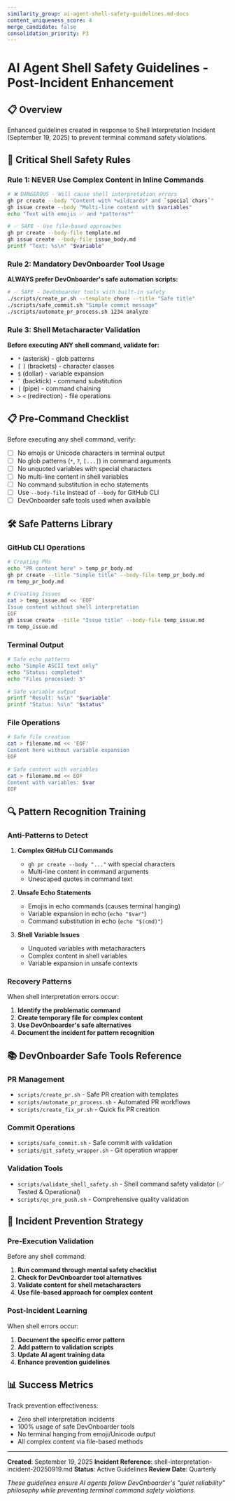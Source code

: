 ```yaml
---
similarity_group: ai-agent-shell-safety-guidelines.md-docs
content_uniqueness_score: 4
merge_candidate: false
consolidation_priority: P3
---
```

# AI Agent Shell Safety Guidelines - Post-Incident Enhancement

## 📋 Overview

Enhanced guidelines created in response to Shell Interpretation Incident (September 19, 2025) to prevent terminal command safety violations.

## 🚨 Critical Shell Safety Rules

### Rule 1: NEVER Use Complex Content in Inline Commands

```bash
# ❌ DANGEROUS - Will cause shell interpretation errors
gh pr create --body "Content with *wildcards* and `special chars`"
gh issue create --body "Multi-line content with $variables"
echo "Text with emojis ✅ and *patterns*"
```

```bash
# ✅ SAFE - Use file-based approaches
gh pr create --body-file template.md
gh issue create --body-file issue_body.md
printf "Text: %s\n" "$variable"
```

### Rule 2: Mandatory DevOnboarder Tool Usage

**ALWAYS prefer DevOnboarder's safe automation scripts:**

```bash
# ✅ SAFE - DevOnboarder tools with built-in safety
./scripts/create_pr.sh --template chore --title "Safe title"
./scripts/safe_commit.sh "Simple commit message"
./scripts/automate_pr_process.sh 1234 analyze
```

### Rule 3: Shell Metacharacter Validation

**Before executing ANY shell command, validate for:**

- `*` (asterisk) - glob patterns
- `[` `]` (brackets) - character classes
- `$` (dollar) - variable expansion
- `` ` `` (backtick) - command substitution
- `|` (pipe) - command chaining
- `>` `<` (redirection) - file operations

## 📋 Pre-Command Checklist

Before executing any shell command, verify:

- [ ] No emojis or Unicode characters in terminal output
- [ ] No glob patterns (`*`, `?`, `[...]`) in command arguments
- [ ] No unquoted variables with special characters
- [ ] No multi-line content in shell variables
- [ ] No command substitution in echo statements
- [ ] Use `--body-file` instead of `--body` for GitHub CLI
- [ ] DevOnboarder safe tools used when available

## 🛠️ Safe Patterns Library

### GitHub CLI Operations

```bash
# Creating PRs
echo "PR content here" > temp_pr_body.md
gh pr create --title "Simple title" --body-file temp_pr_body.md
rm temp_pr_body.md

# Creating Issues
cat > temp_issue.md << 'EOF'
Issue content without shell interpretation
EOF
gh issue create --title "Issue title" --body-file temp_issue.md
rm temp_issue.md
```

### Terminal Output

```bash
# Safe echo patterns
echo "Simple ASCII text only"
echo "Status: completed"
echo "Files processed: 5"

# Safe variable output
printf "Result: %s\n" "$variable"
printf "Status: %s\n" "$status"
```

### File Operations

```bash
# Safe file creation
cat > filename.md << 'EOF'
Content here without variable expansion
EOF

# Safe content with variables
cat > filename.md << EOF
Content with variables: $var
EOF
```

## 🔍 Pattern Recognition Training

### Anti-Patterns to Detect

1. **Complex GitHub CLI Commands**
   - `gh pr create --body "..."` with special characters
   - Multi-line content in command arguments
   - Unescaped quotes in command text

2. **Unsafe Echo Statements**
   - Emojis in echo commands (causes terminal hanging)
   - Variable expansion in echo (`echo "$var"`)
   - Command substitution in echo (`echo "$(cmd)"`)

3. **Shell Variable Issues**
   - Unquoted variables with metacharacters
   - Complex content in shell variables
   - Variable expansion in unsafe contexts

### Recovery Patterns

When shell interpretation errors occur:

1. **Identify the problematic command**
2. **Create temporary file for complex content**
3. **Use DevOnboarder's safe alternatives**
4. **Document the incident for pattern recognition**

## 📚 DevOnboarder Safe Tools Reference

### PR Management

- `scripts/create_pr.sh` - Safe PR creation with templates
- `scripts/automate_pr_process.sh` - Automated PR workflows
- `scripts/create_fix_pr.sh` - Quick fix PR creation

### Commit Operations

- `scripts/safe_commit.sh` - Safe commit with validation
- `scripts/git_safety_wrapper.sh` - Git operation wrapper

### Validation Tools

- `scripts/validate_shell_safety.sh` - Shell command safety validator (✅ Tested & Operational)
- `scripts/qc_pre_push.sh` - Comprehensive quality validation

## 🎯 Incident Prevention Strategy

### Pre-Execution Validation

Before any shell command:

1. **Run command through mental safety checklist**
2. **Check for DevOnboarder tool alternatives**
3. **Validate content for shell metacharacters**
4. **Use file-based approach for complex content**

### Post-Incident Learning

When shell errors occur:

1. **Document the specific error pattern**
2. **Add pattern to validation scripts**
3. **Update AI agent training data**
4. **Enhance prevention guidelines**

## 📊 Success Metrics

Track prevention effectiveness:

- Zero shell interpretation incidents
- 100% usage of safe DevOnboarder tools
- No terminal hanging from emoji/Unicode output
- All complex content via file-based methods

---

**Created**: September 19, 2025
**Incident Reference**: shell-interpretation-incident-20250919.md
**Status**: Active Guidelines
**Review Date**: Quarterly

*These guidelines ensure AI agents follow DevOnboarder's "quiet reliability" philosophy while preventing terminal command safety violations.*
